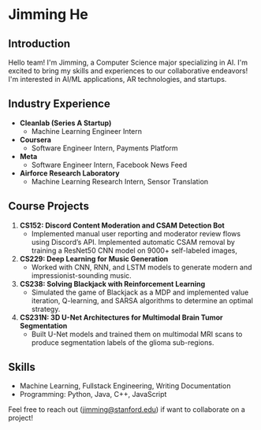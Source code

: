 # Jimming He

## Introduction

Hello team! I'm Jimming, a Computer Science major specializing in AI. I'm excited to bring my skills and experiences to our collaborative endeavors! I'm interested in AI/ML applications, AR technologies, and startups.

## Industry Experience

- **Cleanlab (Series A Startup)**
  - Machine Learning Engineer Intern
- **Coursera**
  - Software Engineer Intern, Payments Platform
- **Meta**
  - Software Engineer Intern, Facebook News Feed
- **Airforce Research Laboratory**
  - Machine Learning Research Intern, Sensor Translation

## Course Projects

1. **CS152: Discord Content Moderation and CSAM Detection Bot**
   - Implemented manual user reporting and moderator review flows using Discord’s API. Implemented automatic CSAM removal by training a ResNet50 CNN model on 9000+ self-labeled images,
2. **CS229: Deep Learning for Music Generation**
   - Worked with CNN, RNN, and LSTM models to generate modern and impressionist-sounding music.
3. **CS238: Solving Blackjack with Reinforcement Learning**
   - Simulated the game of Blackjack as a MDP and implemented value iteration, Q-learning, and SARSA algorithms to determine an optimal strategy.
4. **CS231N: 3D U-Net Architectures for Multimodal Brain Tumor Segmentation**
   - Built U-Net models and trained them on multimodal MRI scans to produce segmentation labels of the glioma sub-regions.

## Skills

- Machine Learning, Fullstack Engineering, Writing Documentation
- Programming: Python, Java, C++, JavaScript

Feel free to reach out (jimming@stanford.edu) if want to collaborate on a project!
